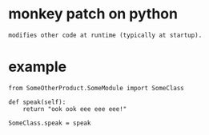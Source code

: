 # monkey patch on python
```
modifies other code at runtime (typically at startup).
```

# example
```
from SomeOtherProduct.SomeModule import SomeClass

def speak(self):
    return "ook ook eee eee eee!"

SomeClass.speak = speak
```
